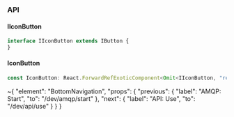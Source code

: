 

### API

#### IIconButton

```ts
interface IIconButton extends IButton {
}
```

#### IconButton

```ts
const IconButton: React.ForwardRefExoticComponent<Omit<IIconButton, "ref"> & React.RefAttributes<unknown>>;
```


~{
  "element": "BottomNavigation",
  "props": {
    "previous": {
      "label": "AMQP: Start",
      "to": "/dev/amqp/start"
    },
    "next": {
      "label": "API: Use",
      "to": "/dev/api/use"
    }
  }
}
